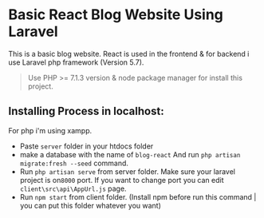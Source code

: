 # Basic React Blog Website Using Laravel 

This is a basic blog website. React is used in the frontend & for backend i use Laravel php framework (Version 5.7).

> Use PHP >= 7.1.3 version & node package manager for install this project.

## Installing Process in localhost:

For php i'm using xampp.

- Paste `server` folder  in your htdocs folder
- make a database with the name of `blog-react` And run `php artisan migrate:fresh --seed` command.
- Run `php artisan serve` from server folder. Make sure your laravel project is on`8000` port. If you want to change port you can edit `client\src\api\AppUrl.js` page.
- Run `npm start`  from client folder. (Install npm before run this command | you can put this folder whatever you want)

